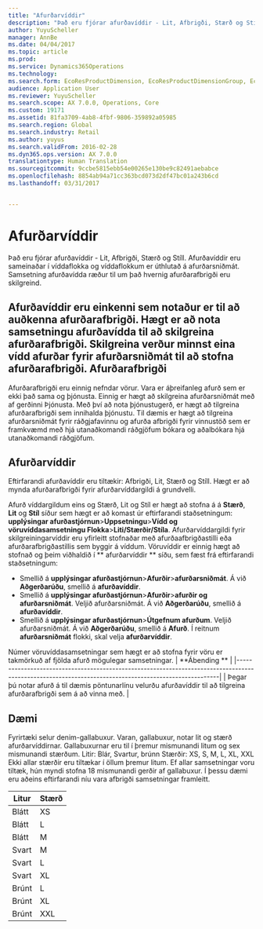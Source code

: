 ```yaml
---
title: "Afurðarvíddir"
description: "Það eru fjórar afurðavíddir - Lit, Afbrigði, Stærð og Stíll. Afurðavíddir eru sameinaðar í víddaflokka og víddaflokkum er úthlutað á afurðarsniðmát. Samsetning afurðavídda ræður til um það hvernig afurðarafbrigði eru skilgreind."
author: YuyuScheller
manager: AnnBe
ms.date: 04/04/2017
ms.topic: article
ms.prod: 
ms.service: Dynamics365Operations
ms.technology: 
ms.search.form: EcoResProductDimension, EcoResProductDimensionGroup, EcoResProductMasterDimension, RetailEcoResColor, RetailEcoResSize, RetailEcoResStyle
audience: Application User
ms.reviewer: YuyuScheller
ms.search.scope: AX 7.0.0, Operations, Core
ms.custom: 19171
ms.assetid: 81fa3709-4ab8-4fbf-9806-359892a05985
ms.search.region: Global
ms.search.industry: Retail
ms.author: yuyus
ms.search.validFrom: 2016-02-28
ms.dyn365.ops.version: AX 7.0.0
translationtype: Human Translation
ms.sourcegitcommit: 9ccbe5815ebb54e00265e130be9c82491aebabce
ms.openlocfilehash: 8854ab94a71cc363bcd073d2df47bc01a243b6cd
ms.lasthandoff: 03/31/2017


---
```


# <a name="product-dimensions"></a>Afurðarvíddir

Það eru fjórar afurðavíddir - Lit, Afbrigði, Stærð og Stíll. Afurðavíddir eru sameinaðar í víddaflokka og víddaflokkum er úthlutað á afurðarsniðmát. Samsetning afurðavídda ræður til um það hvernig afurðarafbrigði eru skilgreind.

Afurðavíddir eru einkenni sem notaður er til að auðkenna afurðarafbrigði. Hægt er að nota samsetningu afurðavídda til að skilgreina afurðarafbrigði. Skilgreina verður minnst eina vídd afurðar fyrir afurðarsniðmát til að stofna afurðarafbrigði.
Afurðarafbrigði
----------------

Afurðarafbrigði eru einnig nefndar vörur. Vara er áþreifanleg afurð sem er ekki það sama og þjónusta. Einnig er hægt að skilgreina afurðarsniðmát með af gerðinni Þjónusta. Með því að nota þjónustugerð, er hægt að tilgreina afurðarafbrigði sem innihalda þjónustu. Til dæmis er hægt að tilgreina afurðarsniðmát fyrir ráðgjafavinnu og afurða afbrigði fyrir vinnustöð sem er framkvæmd með hjá utanaðkomandi ráðgjöfum bókara og aðalbókara hjá utanaðkomandi ráðgjöfum.

## <a name="product-dimensions"></a>Afurðarvíddir
Eftirfarandi afurðavíddir eru tiltækir: Afbrigði, Lit, Stærð og Stíll. Hægt er að mynda afurðarafbrigði fyrir afurðarvíddargildi á grundvelli.

Afurð víddargildum eins og Stærð, Lit og Stíl er hægt að stofna á á **Stærð**, **Lit** og **Stíl** síður sem hægt er að komast úr eftirfarandi staðsetningum: **upplýsingar afurðastjórnun**&gt;**Uppsetningu**&gt;**Vídd og vöruvíddasamsetningu Flokka**&gt;**Liti/Stærðir/Stíla**. Afurðarvíddargildi fyrir skilgreiningarvíddir eru yfirleitt stofnaðar með afurðaafbrigðastilli eða afurðarafbrigðastillis sem byggir á víddum. Vöruvíddir er einnig hægt að stofnað og þeim viðhaldið í **  afurðarvíddir ** síðu, sem fæst frá eftirfarandi staðsetningum:
-   Smellið á **upplýsingar afurðastjórnun**&gt;**Afurðir**&gt;**afurðarsniðmát**. Á við **Aðgerðarúðu**, smellið á **afurðavíddir**.
-   Smellið á **upplýsingar afurðastjórnun**&gt;**Afurðir**&gt;**afurðir og afurðarsniðmát**. Veljið afurðarsniðmát. Á við **Aðgerðarúðu**, smellið á **afurðavíddir**.
-   Smellið á **upplýsingar afurðastjórnun**&gt;**Útgefnum afurðum**. Veljið afurðarsniðmát. Á við **Aðgerðarúðu**, smellið á **Afurð**. Í reitnum **afurðarsniðmát** flokki, skal velja **afurðarvíddir**.

Númer vöruvíddasamsetningar sem hægt er að stofna fyrir vöru er takmörkuð af fjölda afurð mögulegar samsetningar.
| **Ábending **                                                                                                                                              |
|------------------------------------------------------------------------------------------------------------------------------------------------------|
| Þegar þú notar afurð á til dæmis pöntunarlínu velurðu afurðavíddir til að tilgreina afurðarafbrigði sem á að vinna með. |

## <a name="example"></a>Dæmi
Fyrirtæki selur denim-gallabuxur. Varan, gallabuxur, notar lit og stærð afurðarvíddirnar. Gallabuxurnar eru til í þremur mismunandi litum og sex mismunandi stærðum. Litir: Blár, Svartur, brúnn Stærðir: XS, S, M, L, XL, XXL Ekki allar stærðir eru tiltækar í öllum þremur litum. Ef allar samsetningar voru tiltæk, hún myndi stofna 18 mismunandi gerðir af gallabuxur. Í þessu dæmi eru aðeins eftirfarandi níu vara afbrigði samsetningar framleitt.

| Litur | Stærð |
|-------|------|
| Blátt  | XS   |
| Blátt  | L    |
| Blátt  | M    |
| Svart | M    |
| Svart | L    |
| Svart | XL   |
| Brúnt | L    |
| Brúnt | XL   |
| Brúnt | XXL  |




